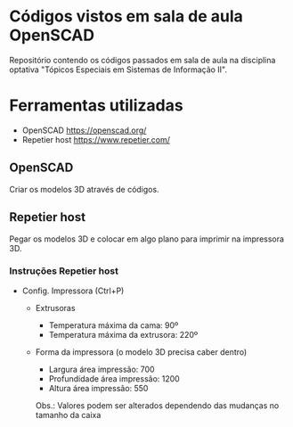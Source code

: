 # Códigos vistos em sala de aula OpenSCAD
Repositório contendo os códigos passados em sala de aula na disciplina optativa "Tópicos Especiais em Sistemas de Informação II".

# Ferramentas utilizadas
- OpenSCAD https://openscad.org/
- Repetier host https://www.repetier.com/

## OpenSCAD
Criar os modelos 3D através de códigos.

## Repetier host
Pegar os modelos 3D e colocar em algo plano para imprimir na impressora 3D.

### Instruções Repetier host
- Config. Impressora (Ctrl+P)
    - Extrusoras
        - Temperatura máxima da cama: 90º
        - Temperatura máxima da extrusora: 220º

    - Forma da impressora (o modelo 3D precisa caber dentro)
        - Largura área impressão: 700
        - Profundidade área impressão: 1200
        - Altura área impressão: 550
        
        Obs.: Valores podem ser alterados dependendo das mudanças no tamanho da caixa